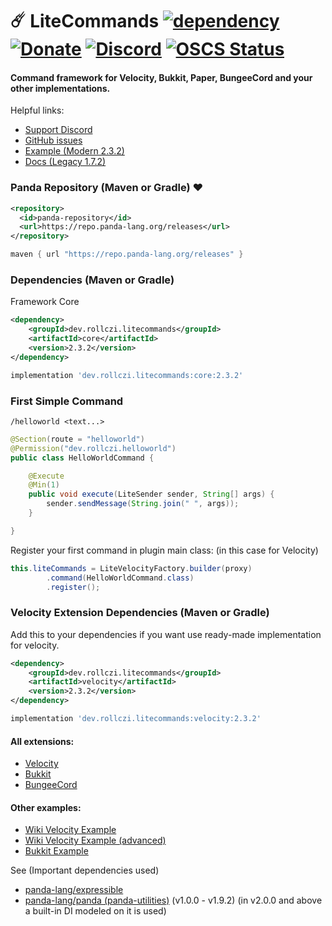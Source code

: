 # ☄️ LiteCommands [![dependency](https://repo.panda-lang.org/api/badge/latest/releases/dev/rollczi/litecommands/core?color=53a2f9&name=LiteCommands)](https://repo.panda-lang.org/#/releases/dev/rollczi/litecommands) [![Donate](https://img.shields.io/badge/Donate-PayPal-green.svg)](https://www.paypal.com/paypalme/NDejlich) [![Discord](https://img.shields.io/discord/896933084983877662?color=8f79f4&label=Lite%20Discord)](https://img.shields.io/discord/896933084983877662?color=8f79f4&label=Lite%20Discord) [![OSCS Status](https://www.oscs1024.com/platform/badge/Rollczi/LiteCommands.svg?size=small)](https://www.oscs1024.com/project/Rollczi/LiteCommands?ref=badge_small)

#### Command framework for Velocity, Bukkit, Paper, BungeeCord and your other implementations.
Helpful links:
- [Support Discord](https://discord.gg/6cUhkj6uZJ)
- [GitHub issues](https://github.com/Rollczi/LiteCommands/issues)
- [Example (Modern 2.3.2)](https://github.com/Rollczi/LiteCommands/tree/master/examples/bukkit)
- [Docs (Legacy 1.7.2)](https://docs.rollczi.dev/)

### Panda Repository (Maven or Gradle)  ❤️
```xml
<repository>
  <id>panda-repository</id>
  <url>https://repo.panda-lang.org/releases</url>
</repository>
```
```groovy
maven { url "https://repo.panda-lang.org/releases" }
```
### Dependencies (Maven or Gradle)
Framework Core
```xml
<dependency>
    <groupId>dev.rollczi.litecommands</groupId>
    <artifactId>core</artifactId>
    <version>2.3.2</version>
</dependency>
```
```groovy
implementation 'dev.rollczi.litecommands:core:2.3.2'
```

### First Simple Command
 `/helloworld <text...>`
```java
@Section(route = "helloworld")
@Permission("dev.rollczi.helloworld")
public class HelloWorldCommand {

    @Execute
    @Min(1)
    public void execute(LiteSender sender, String[] args) {
        sender.sendMessage(String.join(" ", args));
    }

}
```
Register your first command in plugin main class: (in this case for Velocity)
```java
this.liteCommands = LiteVelocityFactory.builder(proxy)
        .command(HelloWorldCommand.class)
        .register();
```
### Velocity Extension Dependencies (Maven or Gradle)
Add this to your dependencies if you want use ready-made implementation for velocity.
```xml
<dependency>
    <groupId>dev.rollczi.litecommands</groupId>
    <artifactId>velocity</artifactId>
    <version>2.3.2</version>
</dependency>
```
```groovy
implementation 'dev.rollczi.litecommands:velocity:2.3.2'
```

#### All extensions: 
 - [Velocity](https://github.com/Rollczi/LiteCommands/tree/master/litecommands-velocity)
 - [Bukkit](https://github.com/Rollczi/LiteCommands/tree/master/litecommands-bukkit)
 - [BungeeCord](https://github.com/Rollczi/LiteCommands/tree/master/litecommands-bungee)
#### Other examples: 
 - [Wiki Velocity Example](https://github.com/Rollczi/LiteCommands/wiki/Velocity-Example-(simple))
 - [Wiki Velocity Example (advanced)](https://github.com/Rollczi/LiteCommands/wiki/Velocity-Example-(advanced))
 - [Bukkit Example](https://github.com/Rollczi/LiteCommands/tree/master/examples/bukkit)

See (Important dependencies used)
 - [panda-lang/expressible](https://github.com/panda-lang/expressible)
 - [panda-lang/panda (panda-utilities)](https://github.com/panda-lang/panda) (v1.0.0 - v1.9.2) (in v2.0.0 and above a built-in DI modeled on it is used)
